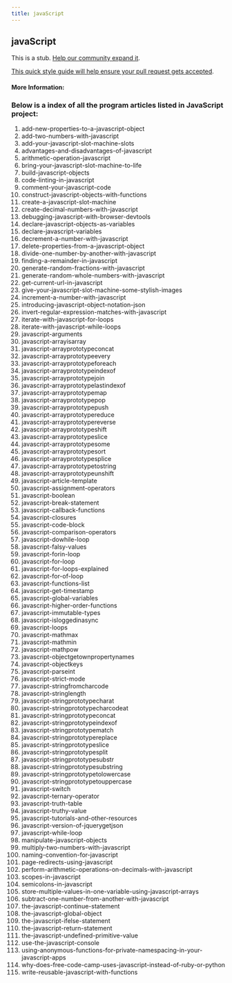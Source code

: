 ```yaml
---
title: javaScript
---
```


## javaScript

This is a stub. [Help our community expand it](https://github.com/freeCodeCamp/guide-articles/tree/master/articles/JavaScript/index.md).

[This quick style guide will help ensure your pull request gets accepted](https://github.com/freeCodeCamp/guide-articles/blob/master/README.md).

<!-- The article goes here, in GitHub-flavored Markdown. Feel free to add YouTube videos, images, and CodePen/JSBin embeds  -->

#### More Information:
<!-- Please add any articles you think might be helpful to read before writing the article -->


### Below is a index of all the program articles listed in JavaScript project:

1. add-new-properties-to-a-javascript-object
2. add-two-numbers-with-javascript
3. add-your-javascript-slot-machine-slots
4. advantages-and-disadvantages-of-javascript
5. arithmetic-operation-javascript
6. bring-your-javascript-slot-machine-to-life
7. build-javascript-objects
8. code-linting-in-javascript
9. comment-your-javascript-code
10. construct-javascript-objects-with-functions
11. create-a-javascript-slot-machine
12. create-decimal-numbers-with-javascript
13. debugging-javascript-with-browser-devtools
14. declare-javascript-objects-as-variables
15. declare-javascript-variables
16. decrement-a-number-with-javascript
17. delete-properties-from-a-javascript-object
18. divide-one-number-by-another-with-javascript
19. finding-a-remainder-in-javascript
20. generate-random-fractions-with-javascript
21. generate-random-whole-numbers-with-javascript
22. get-current-url-in-javascript
23. give-your-javascript-slot-machine-some-stylish-images
24. increment-a-number-with-javascript
25. introducing-javascript-object-notation-json
26. invert-regular-expression-matches-with-javascript
27. iterate-with-javascript-for-loops
28. iterate-with-javascript-while-loops
29. javascript-arguments
30. javascript-arrayisarray
31. javascript-arrayprototypeconcat
32. javascript-arrayprototypeevery
33. javascript-arrayprototypeforeach
34. javascript-arrayprototypeindexof
35. javascript-arrayprototypejoin
36. javascript-arrayprototypelastindexof
37. javascript-arrayprototypemap
38. javascript-arrayprototypepop
39. javascript-arrayprototypepush
40. javascript-arrayprototypereduce
41. javascript-arrayprototypereverse
42. javascript-arrayprototypeshift
43. javascript-arrayprototypeslice
44. javascript-arrayprototypesome
45. javascript-arrayprototypesort
46. javascript-arrayprototypesplice
47. javascript-arrayprototypetostring
48. javascript-arrayprototypeunshift
49. javascript-article-template
50. javascript-assignment-operators
51. javascript-boolean
52. javascript-break-statement
53. javascript-callback-functions
54. javascript-closures
55. javascript-code-block
56. javascript-comparison-operators
57. javascript-dowhile-loop
58. javascript-falsy-values
59. javascript-forin-loop
60. javascript-for-loop
61. javascript-for-loops-explained
62. javascript-for-of-loop
63. javascript-functions-list
64. javascript-get-timestamp
65. javascript-global-variables
66. javascript-higher-order-functions
67. javascript-immutable-types
68. javascript-isloggedinasync
69. javascript-loops
70. javascript-mathmax
71. javascript-mathmin
72. javascript-mathpow
73. javascript-objectgetownpropertynames
74. javascript-objectkeys
75. javascript-parseint
76. javascript-strict-mode
77. javascript-stringfromcharcode
78. javascript-stringlength
79. javascript-stringprototypecharat
80. javascript-stringprototypecharcodeat
81. javascript-stringprototypeconcat
82. javascript-stringprototypeindexof
83. javascript-stringprototypematch
84. javascript-stringprototypereplace
85. javascript-stringprototypeslice
86. javascript-stringprototypesplit
87. javascript-stringprototypesubstr
88. javascript-stringprototypesubstring
89. javascript-stringprototypetolowercase
90. javascript-stringprototypetouppercase
91. javascript-switch
92. javascript-ternary-operator
93. javascript-truth-table
94. javascript-truthy-value
95. javascript-tutorials-and-other-resources
96. javascript-version-of-jquerygetjson
97. javascript-while-loop
98. manipulate-javascript-objects
99. multiply-two-numbers-with-javascript
100. naming-convention-for-javascript
101. page-redirects-using-javascript
102. perform-arithmetic-operations-on-decimals-with-javascript
103. scopes-in-javascript
104. semicolons-in-javascript
105. store-multiple-values-in-one-variable-using-javascript-arrays
106. subtract-one-number-from-another-with-javascript
107. the-javascript-continue-statement
108. the-javascript-global-object
109. the-javascript-ifelse-statement
110. the-javascript-return-statement
111. the-javascript-undefined-primitive-value
112. use-the-javascript-console
113. using-anonymous-functions-for-private-namespacing-in-your-javascript-apps
114. why-does-free-code-camp-uses-javascript-instead-of-ruby-or-python
115. write-reusable-javascript-with-functions
